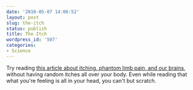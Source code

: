 ```yaml
---
date: '2010-05-07 14:06:52'
layout: post
slug: the-itch
status: publish
title: The Itch
wordpress_id: '507'
categories:
- Science
---
```


Try reading [this article about itching, phantom limb pain, and our brains](http://www.newyorker.com/reporting/2008/06/30/080630fa_fact_gawande?printable=true), without having random itches all over your body.  Even while reading that what you're feeling is all in your head, you can't but scratch.
